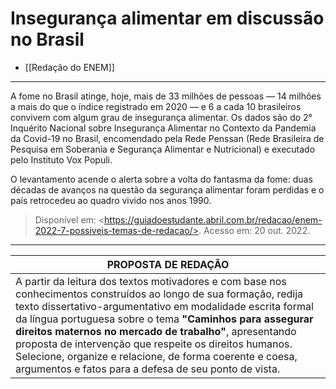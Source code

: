 # Insegurança alimentar em discussão no Brasil


- [[Redação do ENEM]]

- - - 

A fome no Brasil atinge, hoje, mais de 33 milhões de pessoas — 14 milhões a mais do que o índice registrado em 2020 — e 6 a cada 10 brasileiros convivem com algum grau de insegurança alimentar. Os dados são do 2° Inquérito Nacional sobre Insegurança Alimentar no Contexto da Pandemia da Covid-19 no Brasil, encomendado pela Rede Penssan (Rede Brasileira de Pesquisa em Soberania e Segurança Alimentar e Nutricional) e executado pelo Instituto Vox Populi.

O levantamento acende o alerta sobre a volta do fantasma da fome: duas décadas de avanços na questão da segurança alimentar foram perdidas e o país retrocedeu ao quadro vivido nos anos 1990.

> Disponível em: \<https://guiadoestudante.abril.com.br/redacao/enem-2022-7-possiveis-temas-de-redacao/>. Acesso em: 20 out. 2022.



- - -

| PROPOSTA DE REDAÇÃO |
| -------------------------- |
| A partir da leitura dos textos motivadores e com base nos conhecimentos construídos ao longo de sua formação, redija texto dissertativo-argumentativo em modalidade escrita formal da língua portuguesa sobre o tema **"Caminhos para assegurar direitos maternos no mercado de trabalho"**, apresentando proposta de intervenção que respeite os direitos humanos. Selecione, organize e relacione, de forma coerente e coesa, argumentos e fatos para a defesa de seu ponto de vista. |
